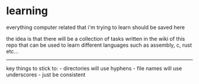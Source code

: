 # learning

everything computer related that i'm trying to learn should be saved here

the idea is that there will be a collection of tasks written in the wiki of this repo that can be used to learn different languages such as assembly, c, rust etc...


---

key things to stick to:
    - directories will use hyphens
    - file names will use underscores
    - just be consistent